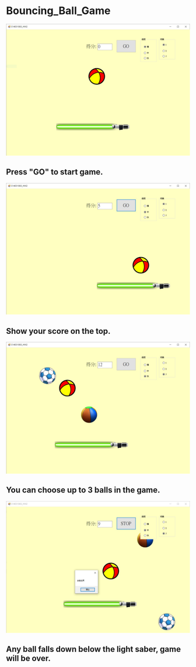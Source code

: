 # Bouncing_Ball_Game  
![Alt text](https://github.com/ElektrischesSchaf/Bouncing_Ball_Game/blob/master/Snapshot/01.JPG)  
## Press "GO" to start game.  
![Alt text](https://github.com/ElektrischesSchaf/Bouncing_Ball_Game/blob/master/Snapshot/02.JPG)  
## Show your score on the top.  
![Alt text](https://github.com/ElektrischesSchaf/Bouncing_Ball_Game/blob/master/Snapshot/03.JPG)  
## You can choose up to 3 balls in the game.  
![Alt text](https://github.com/ElektrischesSchaf/Bouncing_Ball_Game/blob/master/Snapshot/04.JPG)  
## Any ball falls down below the light saber, game will be over.  

